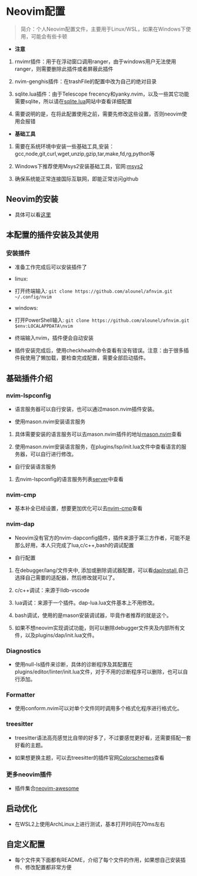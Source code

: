 # Neovim配置

> 简介：个人Neovim配置文件，主要用于Linux/WSL，如果在Windows下使用，可能会有些卡顿

- **注意**

1. rnvimr插件：用于在浮动窗口调用ranger，由于windows用户无法使用ranger，则需要删除此插件或者屏蔽此插件

1. nvim-genghis插件：在trashFile的配置中改为自己的绝对目录

1. sqlite.lua插件：由于Telescope frecency和yanky.nvim，以及一些其它功能需要sqlite，所以请在[sqlite.lua](https://github.com/kkharji/sqlite.lua)网站中查看详细配置

1. 需要说明的是，在将此配置使用之前，需要先修改这些设置，否则neovim使用会报错

- **基础工具**

1. 需要在系统环境中安装一些基础工具,安装：gcc,node,git,curl,wget,unzip,gzip,tar,make,fd,rg,python等

1. Windows下推荐使用Msys2安装基础工具，官网:[msys2](https://www.msys2.org)

1. 确保系统能正常连接国际互联网，即能正常访问github

## Neovim的安装

- 具体可以看[这里](https://github.com/neovim/neovim/wiki/Installing-Neovim)

## 本配置的插件安装及其使用

### 安装插件

- 准备工作完成后可以安装插件了

- linux:

- 打开终端输入: `git clone https://github.com/alounel/afnvim.git ~/.config/nvim`

- windows:

- 打开PowerShell输入: `git clone https://github.com/alounel/afnvim.git $env:LOCALAPPDATA\nvim`

- 终端输入nvim，插件便会自动安装

- 插件安装完成后，使用checkhealth命令查看有没有错误。注意：由于很多插件我使用了懒加载，要检查完成配置，需要全部启动插件。

## 基础插件介绍

### nvim-lspconfig

- 语言服务器可以自行安装，也可以通过mason.nvim插件安装。

- 使用mason.nvim安装语言服务

1. 具体需要安装的语言服务可以去mason.nvim插件的地址[mason.nvim](https://github.com/williamboman/mason.nvim)查看

1. 使用mason.nvim安装语言服务，在plugins/lsp/init.lua文件中查看语言的服务器，可以自行进行修改。

- 自行安装语言服务

1. 去nvim-lspconfig的语言服务列表[server](https://github.com/neovim/nvim-lspconfig/blob/master/doc/server_configurations.md)中查看

### nvim-cmp

- 基本补全已经设置，想要更加优化可以去[nvim-cmp](https://github.com/hrsh7th/nvim-cmp/wiki)查看

### nvim-dap

- Neovim没有官方的nvim-dapconfig插件，插件来源于第三方作者，可能不是那么好用，本人只完成了lua,c/c++,bash的调试配置

- 自行配置

1. 在debugger/lang/文件夹中, 添加或删除调试器配置，可以看[dapInstall](https://github.com/mfussenegger/nvim-dap/wiki/Debug-Adapter-installation),自己选择自己需要的适配器，然后修改就可以了。

1. c/c++调试：来源于lldb-vscode

1. lua调试：来源于一个插件。dap-lua.lua文件基本上不用修改。

1. bash调试，使用的是mason安装调试器，毕竟作者推荐的就是这个。

1. 如果不想neovim实现调试功能，则可以删除debugger文件夹及内部所有文件，以及plugins/dap/init.lua文件。

### Diagnostics

- 使用null-ls插件来诊断，具体的诊断程序及其配置在plugins/editor/linter/init.lua文件，对于不用的诊断程序可以删除，也可以自行添加。

### Formatter

- 使用conform.nvim可以对单个文件同时调用多个格式化程序进行格式化。

### treesitter

- treesitter语法高亮感觉比自带的好多了，不过要感觉更好看，还需要搭配一套好看的主题。

- 如果想更换主题，可以去treesitter的插件官网[Colorschemes](https://github.com/nvim-treesitter/nvim-treesitter/wiki/Colorschemes)查看

### 更多neovim插件

- 插件集合[neovim-awesome](https://github.com/rockerBOO/awesome-neovim)

## 启动优化

- 在WSL2上使用ArchLinux上进行测试，基本打开时间在70ms左右

## 自定义配置

- 每个文件夹下面都有README，介绍了每个文件的作用，如果想自己安装插件、修改配置都非常方便
